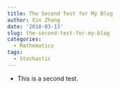 ```yaml
---
title: The Second Test for My Blog
author: Xin Zhang
date: '2018-03-13'
slug: the-second-test-for-my-blog
categories:
  - Mathematics
tags:
  - Stochastic
---
```

* This is a second test.